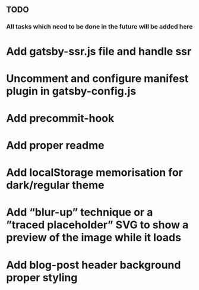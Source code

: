## TODO

### All tasks which need to be done in the future will be added here

# Add gatsby-ssr.js file and handle ssr

# Uncomment and configure manifest plugin in gatsby-config.js

# Add precommit-hook

# Add proper readme

# Add localStorage memorisation for dark/regular theme

# Add “blur-up” technique or a ”traced placeholder” SVG to show a preview of the image while it loads

# Add blog-post header background proper styling
